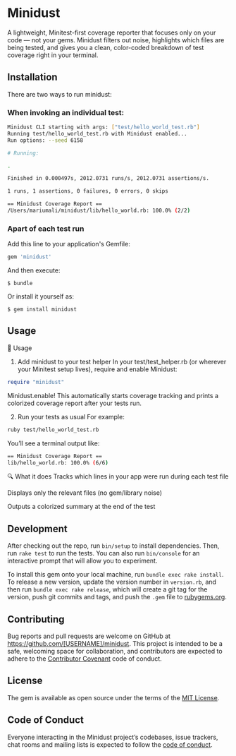 # Minidust

A lightweight, Minitest-first coverage reporter that focuses only on your code — not your gems. Minidust filters out noise, highlights which files are being tested, and gives you a clean, color-coded breakdown of test coverage right in your terminal.      

## Installation

There are two ways to run minidust:

### When invoking an individual test:

```bash
Minidust CLI starting with args: ["test/hello_world_test.rb"]
Running test/hello_world_test.rb with Minidust enabled...
Run options: --seed 6158

# Running:  

.

Finished in 0.000497s, 2012.0731 runs/s, 2012.0731 assertions/s.

1 runs, 1 assertions, 0 failures, 0 errors, 0 skips

== Minidust Coverage Report ==
/Users/mariumali/minidust/lib/hello_world.rb: 100.0% (2/2)
```

### Apart of each test run

Add this line to your application's Gemfile:

```ruby
gem 'minidust'
```

And then execute:

    $ bundle

Or install it yourself as:

    $ gem install minidust

## Usage

🔧 Usage
1. Add minidust to your test helper
In your test/test_helper.rb (or wherever your Minitest setup lives), require and enable Minidust:

```ruby
require "minidust"
```

Minidust.enable!
This automatically starts coverage tracking and prints a colorized coverage report after your tests run.

2. Run your tests as usual
For example:

```bash
ruby test/hello_world_test.rb
```

You’ll see a terminal output like:

```bash
== Minidust Coverage Report ==
lib/hello_world.rb: 100.0% (6/6)
```

🔍 What it does
Tracks which lines in your app were run during each test file

Displays only the relevant files (no gem/library noise)

Outputs a colorized summary at the end of the test


## Development

After checking out the repo, run `bin/setup` to install dependencies. Then, run `rake test` to run the tests. You can also run `bin/console` for an interactive prompt that will allow you to experiment.

To install this gem onto your local machine, run `bundle exec rake install`. To release a new version, update the version number in `version.rb`, and then run `bundle exec rake release`, which will create a git tag for the version, push git commits and tags, and push the `.gem` file to [rubygems.org](https://rubygems.org).

## Contributing

Bug reports and pull requests are welcome on GitHub at https://github.com/[USERNAME]/minidust. This project is intended to be a safe, welcoming space for collaboration, and contributors are expected to adhere to the [Contributor Covenant](http://contributor-covenant.org) code of conduct.

## License

The gem is available as open source under the terms of the [MIT License](https://opensource.org/licenses/MIT).

## Code of Conduct

Everyone interacting in the Minidust project’s codebases, issue trackers, chat rooms and mailing lists is expected to follow the [code of conduct](https://github.com/[USERNAME]/minidust/blob/master/CODE_OF_CONDUCT.md).
